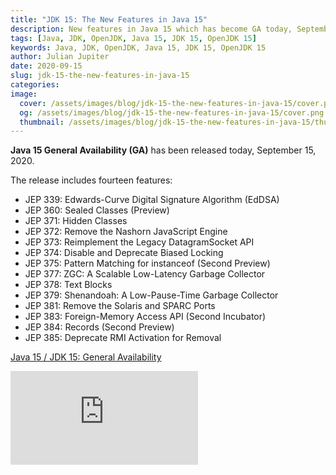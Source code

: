 ```yaml
---
title: "JDK 15: The New Features in Java 15"
description: New features in Java 15 which has become GA today, September 15, 2020.
tags: [Java, JDK, OpenJDK, Java 15, JDK 15, OpenJDK 15]
keywords: Java, JDK, OpenJDK, Java 15, JDK 15, OpenJDK 15
author: Julian Jupiter
date: 2020-09-15
slug: jdk-15-the-new-features-in-java-15
categories:
image:
  cover: /assets/images/blog/jdk-15-the-new-features-in-java-15/cover.png
  og: /assets/images/blog/jdk-15-the-new-features-in-java-15/cover.png
  thumbnail: /assets/images/blog/jdk-15-the-new-features-in-java-15/thumbnail.png
---
```


**Java 15 General Availability (GA)** has been released today, September 15, 2020.

The release includes fourteen features:

- JEP 339: Edwards-Curve Digital Signature Algorithm (EdDSA)
- JEP 360: Sealed Classes (Preview)
- JEP 371: Hidden Classes
- JEP 372: Remove the Nashorn JavaScript Engine
- JEP 373: Reimplement the Legacy DatagramSocket API
- JEP 374: Disable and Deprecate Biased Locking
- JEP 375: Pattern Matching for instanceof (Second Preview)
- JEP 377: ZGC: A Scalable Low-Latency Garbage Collector
- JEP 378: Text Blocks
- JEP 379: Shenandoah: A Low-Pause-Time Garbage Collector
- JEP 381: Remove the Solaris and SPARC Ports
- JEP 383: Foreign-Memory Access API (Second Incubator)
- JEP 384: Records (Second Preview)
- JEP 385: Deprecate RMI Activation for Removal

[Java 15 / JDK 15: General Availability](https://mail.openjdk.java.net/pipermail/announce/2020-September/000291.html)

<iframe class="w-full aspect-video border border-orange-500 rounded-lg" src="https://www.youtube.com/embed/QLjwyi14a88" title="JDK 15: The New Features in Java 15" allow="accelerometer; autoplay; clipboard-write; encrypted-media; gyroscope; picture-in-picture" frameborder="0" allowfullscreen></iframe>